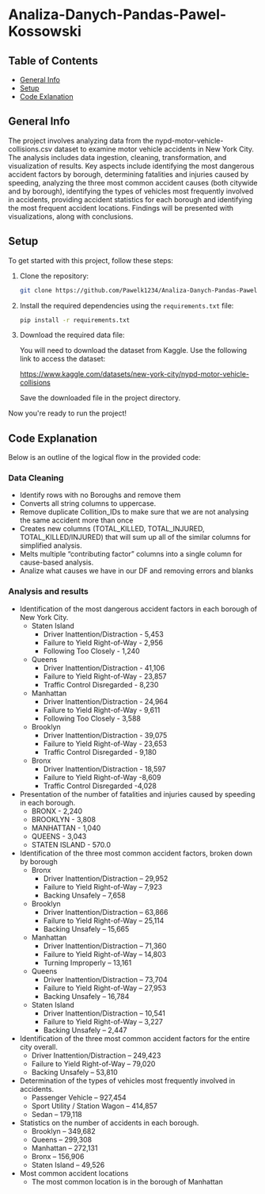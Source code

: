 # Analiza-Danych-Pandas-Pawel-Kossowski

## Table of Contents
* [General Info](#general-info)
* [Setup](#setup)
* [Code Exlanation](#Code-Explanation)

## General Info

The project involves analyzing data from the nypd-motor-vehicle-collisions.csv dataset to examine motor vehicle accidents in New York City. The analysis includes data ingestion, cleaning, transformation, and visualization of results. Key aspects include identifying the most dangerous accident factors by borough, determining fatalities and injuries caused by speeding, analyzing the three most common accident causes (both citywide and by borough), identifying the types of vehicles most frequently involved in accidents, providing accident statistics for each borough and identifying the most frequent accident locations. Findings will be presented with visualizations, along with conclusions.


## Setup

To get started with this project, follow these steps:

1. Clone the repository:

    ```bash
    git clone https://github.com/Pawelk1234/Analiza-Danych-Pandas-Pawel-Kossowski
    ```

2. Install the required dependencies using the `requirements.txt` file:

    ```bash
    pip install -r requirements.txt
    ```
3. Download the required data file:

   You will need to download the dataset from Kaggle. Use the following link to access the dataset:

   https://www.kaggle.com/datasets/new-york-city/nypd-motor-vehicle-collisions

   Save the downloaded file in the project directory.

Now you're ready to run the project!

## Code Explanation
Below is an outline of the logical flow in the provided code:



### Data Cleaning
* Identify rows with no Boroughs and remove them
* Converts all string columns to uppercase.
* Remove duplicate Collition_IDs to make sure that we are not analysing the same accident more than once
* Creates new columns (TOTAL_KILLED, TOTAL_INJURED, TOTAL_KILLED/INJURED) that will sum up all of the similar columns for simplified analysis.
* Melts multiple “contributing factor” columns into a single column for cause-based analysis.
* Analize what causes we have in our DF and removing errors and blanks



### Analysis and results
* Identification of the most dangerous accident factors in each borough of New York City.
    * Staten Island
        * Driver Inattention/Distraction - 5,453
        * Failure to Yield Right-of-Way - 2,956
        * Following Too Closely - 1,240
    * Queens
        * Driver Inattention/Distraction - 41,106
        * Failure to Yield Right-of-Way - 23,857
        * Traffic Control Disregarded - 8,230
    * Manhattan
        * Driver Inattention/Distraction - 24,964
        * Failure to Yield Right-of-Way - 9,611
        * Following Too Closely - 3,588
    * Brooklyn
        * Driver Inattention/Distraction - 39,075
        * Failure to Yield Right-of-Way - 23,653
        * Traffic Control Disregarded - 9,180
    * Bronx
        * Driver Inattention/Distraction - 18,597
        * Failure to Yield Right-of-Way -8,609
        * Traffic Control Disregarded -4,028
* Presentation of the number of fatalities and injuries caused by speeding in each borough.
    * BRONX - 2,240
    * BROOKLYN - 3,808
    * MANHATTAN - 1,040
    * QUEENS - 3,043
    * STATEN ISLAND - 570.0 
* Identification of the three most common accident factors, broken down by borough
    * Bronx
        * Driver Inattention/Distraction – 29,952
        * Failure to Yield Right-of-Way – 7,923
        * Backing Unsafely – 7,658
    * Brooklyn
        * Driver Inattention/Distraction – 63,866
        * Failure to Yield Right-of-Way – 25,114
        * Backing Unsafely – 15,665
    * Manhattan
        * Driver Inattention/Distraction – 71,360
        * Failure to Yield Right-of-Way – 14,803
        * Turning Improperly – 13,161
    * Queens
        * Driver Inattention/Distraction – 73,704
        * Failure to Yield Right-of-Way – 27,953
        * Backing Unsafely – 16,784
    * Staten Island
        * Driver Inattention/Distraction – 10,541
        * Failure to Yield Right-of-Way – 3,227
        * Backing Unsafely – 2,447
* Identification of the three most common accident factors for the entire city overall.
    * Driver Inattention/Distraction – 249,423
    * Failure to Yield Right-of-Way – 79,020
    * Backing Unsafely – 53,810
* Determination of the types of vehicles most frequently involved in accidents.
    * Passenger Vehicle – 927,454
    * Sport Utility / Station Wagon – 414,857
    * Sedan – 179,118
* Statistics on the number of accidents in each borough.
    * Brooklyn – 349,682
    * Queens – 299,308
    * Manhattan – 272,131
    * Bronx – 156,906
    * Staten Island – 49,526
* Most common accident locations
    * The most common location is in the borough of Manhattan 